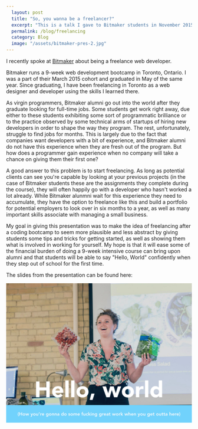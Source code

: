 ```yaml
---
  layout: post
  title: "So, you wanna be a freelancer?"
  excerpt: "This is a talk I gave to Bitmaker students in November 2015."
  permalink: /blog/freelancing
  category: Blog
  image: "/assets/bitmaker-pres-2.jpg"
---
```


I recently spoke at <a href="www.bitmakerlabs.com">Bitmaker</a> about being a freelance web developer. 

Bitmaker runs a 9-week web development bootcamp in Toronto, Ontario. I was a part of their March 2015 cohort and graduated in May of the same year. Since graduating, I have been freelancing in Toronto as a web designer and developer using the skills I learned there.

As virgin programmers, Bitmaker alumni go out into the world after they graduate looking for full-time jobs. Some students get work right away, due either to these students exhibiting some sort of programmatic brilliance or to the practice observed by some technical arms of startups of hiring new developers in order to shape the way they program. The rest, unfortunately, struggle to find jobs for months. This is largely due to the fact that companies want developers with a bit of experience, and Bitmaker alumni do not have this experience when they are fresh out of the program. But how does a programmer gain experience when no company will take a chance on giving them their first one?

A good answer to this problem is to start freelancing. As long as potential clients can see you're capable by looking at your previous projects (in the case of Bitmaker students these are the assignments they complete during the course), they will often happily go with a developer who hasn't worked a lot already. While Bitmaker alunmni wait for this experience they need to accumulate, they have the option to freelance like this and build a portfolio for potential employers to look over in six months to a year, as well as many important skills associate with managing a small business.

My goal in giving this presentation was to make the idea of freelancing after a coding bootcamp to seem more plausible and less abstract by giving students some tips and tricks for getting started, as well as showing them what is involved in working for yourself. My hope is that it will ease some of the financial burden of doing a 9-week intensive course can bring upon alumni and that students will be able to say "Hello, World" confidently when they step out of school for the first time.

The slides from the presentation can be found here:

<a href="/assets/Bitmaker-Keynote.pdf"> <img src="/assets/front-page.001.jpg"> </a>